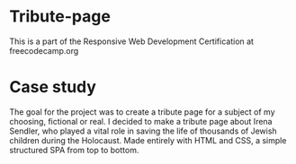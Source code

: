 # Tribute-page
 This is a part of the Responsive Web Development Certification at freecodecamp.org

# Case study
The goal for the project was to create a tribute page for a subject of my choosing, fictional or real. I decided to make a tribute page about Irena Sendler, who played a vital role in saving the life of thousands of Jewish children during the Holocaust. Made entirely with HTML and CSS, a simple structured SPA from top to bottom.

